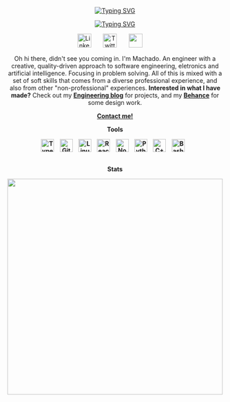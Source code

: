 <!-- Name and sentences section -->
<p align="center">
  <a href="https://git.io/typing-svg"><img src="https://readme-typing-svg.demolab.com?font=Fira+Code&pause=1000000&center=true&vCenter=true&random=true&width=435&lines=Gabriel+Machado" alt="Typing SVG" /></a></p>
</p>

<p align="center">
  <a href="https://git.io/typing-svg"><img src="https://readme-typing-svg.demolab.com?font=Fira+Code&pause=1000&center=true&vCenter=true&random=true&width=435&lines=Cyber+Artisan;Artificial+Intelligence+Researcher;Eletronics+n'+Embbed+Systems;Always+learning+new+things;Full-stack+Web+and+App+Engineer" alt="Typing SVG" /></a>
</p>

<!-- Social icons section -->
<p align="center">
  <a href="https://www.linkedin.com/in/gabriellmachado/"><img width="32px" alt="LinkedIn" title="LinkedIn" src="https://i.imgur.com/yRpa1dQ.png"/></a>
  &#8287;&#8287;&#8287;&#8287;&#8287;
  <a href="https://twitter.com/machad0_gabriel"><img width="32px" alt="Twitter" title="Twitter" src="https://i.imgur.com/AixJgnm.png"/></a>
  &#8287;&#8287;&#8287;&#8287;&#8287;
  <a href="https://discord.gg/" alt="Discord" title="Discord Server"><img width="32px" src="https://i.imgur.com/OViZO8J.png"/></a>
  &#8287;&#8287;&#8287;&#8287;&#8287;
</p>

<!-- Bio section -->
<p align="center">
  Oh hi there, didn't see you coming in. I'm Machado. An engineer with a creative, quality-driven approach to software engineering, eletronics and artificial intelligence. Focusing in problem solving. All of this is mixed with a set of soft skills that comes from a diverse professional experience, and also from other "non-professional" experiences. <b>Interested in what I have made?</b> Check out my <a href="https://gabes-machado.github.io/"><b>Engineering blog</b></a> for projects, and my <a href="https://www.behance.net/machadogabriel"><b>Behance</b></a> for some design work.
</p>

<p align="center">
  <a href="https://api.whatsapp.com/send?phone=5561998288252&text=Hi!%20Came%20here%20from%20Github."><b>Contact me!</b></a>
</p>

<!-- Tools section -->
<p align="center">
  <b>Tools<b>
</p>

<div align="center">
    <img align="center" alt="TypeScript" width="30px" style="padding-right:10px;" src="https://cdn.jsdelivr.net/gh/devicons/devicon/icons/typescript/typescript-plain.svg" />
    <img align="center" alt="Git" width="30px" style="padding-right:10px;" src="https://cdn.jsdelivr.net/gh/devicons/devicon/icons/git/git-original.svg" />
    <img align="center" alt="Linux" width="30px" style="padding-right:10px;" src="https://cdn.jsdelivr.net/gh/devicons/devicon/icons/linux/linux-original.svg" />
    <img align="center" alt="React" width="30px" style="padding-right:10px;" src="https://cdn.jsdelivr.net/gh/devicons/devicon/icons/react/react-original.svg" />
    <img align="center" alt="NodeJS" width="30px" style="padding-right:10px;" src="https://cdn.jsdelivr.net/gh/devicons/devicon/icons/nodejs/nodejs-original.svg" />
    <img align="center" alt="Python" width="30px" style="padding-right:10px;" src="https://cdn.jsdelivr.net/gh/devicons/devicon/icons/python/python-plain.svg" />
    <img align="center" alt="C++" width="30px" style="padding-right:10px;" src="https://cdn.jsdelivr.net/gh/devicons/devicon/icons/cplusplus/cplusplus-line.svg" />
    <img align="center" alt="Bash" width="30px" style="padding-right:10px;" src="https://cdn.jsdelivr.net/gh/devicons/devicon/icons/bash/bash-original.svg" />
</div>
</br>

<!-- Stats section -->
<p align="center">
  <b>Stats<b>
</p>

<div align="center">
  <img align="center" width="500" src="https://github-readme-stats.vercel.app/api?username=gabes-machado&show_icons=true&theme=tokyonight">
</div>
